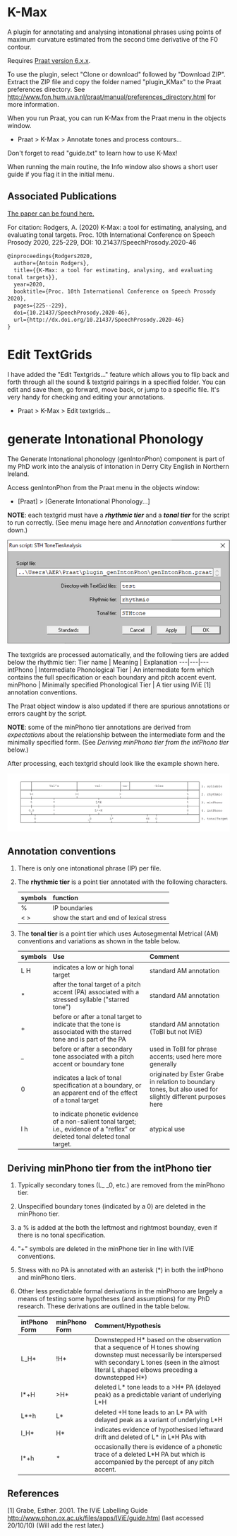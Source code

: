 # **K-Max**
A plugin for annotating and analysing intonational phrases using
points of maximum curvature estimated from the second time derivative of the
F0 contour.

Requires [Praat version 6.x.x](http://www.fon.hum.uva.nl/praat/).

To use the plugin, select "Clone or download" followed by "Download ZIP".
Extract the ZIP file and copy the folder named "plugin_KMax" to the Praat
preferences directory. See http://www.fon.hum.uva.nl/praat/manual/preferences_directory.html
for more information.

When you run Praat, you can run K-Max from the Praat menu in the objects window.

* Praat > K-Max > Annotate tones and process contours...

Don't forget to read "guide.txt" to learn how to use K-Max!

When running the main routine, the Info window also shows a short user guide if you flag it in the initial menu.

## Associated Publications
[The paper can be found here.](https://www.isca-speech.org/archive/SpeechProsody_2020/pdfs/287.pdf)

For citation: Rodgers, A. (2020) K-Max: a tool for estimating, analysing, and evaluating tonal targets. Proc. 10th International Conference on Speech Prosody 2020, 225-229, DOI: 10.21437/SpeechProsody.2020-46

    @inproceedings{Rodgers2020,
      author={Antoin Rodgers},
      title={{K-Max: a tool for estimating, analysing, and evaluating tonal targets}},
      year=2020,
      booktitle={Proc. 10th International Conference on Speech Prosody 2020},
      pages={225--229},
      doi={10.21437/SpeechProsody.2020-46},
      url={http://dx.doi.org/10.21437/SpeechProsody.2020-46}
    }


# **Edit TextGrids**
I have added the "Edit Textgrids..." feature which allows you to flip back and forth through all the sound & textgrid pairings in a specified folder.
You can edit and save them, go forward, move back, or jump to a specific file. It's very handy for checking and editing your annotations.

* Praat > K-Max > Edit textgrids...

# **generate Intonational Phonology**
The Generate Intonational phonology (genIntonPhon) component is part of my PhD work into the analysis of intonation in Derry City English in Northern Ireland.

Access genIntonPhon from the Praat menu in the objects window:

* [Praat] > [Generate Intonational Phonology...]

**NOTE**: each textgrid must have a _**rhythmic tier**_ and a _**tonal tier**_ for the script to run correctly. (See menu image here and *Annotation conventions* further down.)

![Example form menu](/images/FormMenuExample.png)

The textgrids are processed automatically, and the following tiers are added below the rhythmic tier:
Tier name | Meaning | Explanation
---|---|---
intPhono | Intermediate Phonological Tier | An intermediate form which contains the full specification or each boundary and pitch accent event.
minPhono | Minimally specified Phonological Tier | A tier using IViE [1] annotation conventions.

The Praat object window is also updated if there are spurious annotations or errors caught by the script.

**NOTE**: some of the minPhono tier annotations are derived from *expectations* about the relationship between the intermediate form and the minimally specified form. (See *Deriving minPhono tier from the intPhono tier* below.)

After processing, each textgrid should look like the example shown here.

![Example of textgrid after processing](/images/exampleTextgrid.png)

## **Annotation conventions**

1.  There is only one intonational phrase (IP) per file.
1.  The **rhythmic tier** is a point tier annotated with the following characters.

    symbols | function
    ------------ | -------------
    % | IP boundaries
    < > | show the start and end of lexical stress

1.  The **tonal tier** is a point tier which uses Autosegmental Metrical (AM) conventions and variations as shown in the table below.

    **symbols** | **Use** | **Comment**
    ------------ | ------------- | -------------
    L H | indicates a low or high tonal target | standard AM annotation
    \* | after the tonal target of a pitch accent (PA) associated with a stressed syllable ("starred tone") | standard AM annotation
    \+ | before or after a tonal target to indicate that the tone is associated with the starred tone and is part of the PA | standard AM annotation (ToBI but not IViE)
    _ | before or after a secondary tone associated with a pitch accent or boundary tone | used in ToBI for phrase accents; used here more generally
    0 | indicates a lack of tonal specification at a boundary, or an apparent end of the effect of a tonal target | originated by Ester Grabe in relation to boundary tones, but also used for slightly different purposes here
    l h | to indicate phonetic evidence of a non-salient tonal target; i.e., evidence of a "reflex" or deleted tonal deleted tonal target. | atypical use

## **Deriving minPhono tier from the intPhono tier**

1. Typically secondary tones (L\_ \_0, etc.) are removed from the minPhono tier.
2. Unspecified boundary tones (indicated by a 0) are deleted in the minPhono tier.
3. a % is added at the both the leftmost and rightmost bounday, even if there is no tonal specification.
4. "\+" symbols are deleted in the minPhone tier in line with IViE conventions.
5. Stress with no PA is annotated with an asterisk (\*) in both the intPhono and minPhono tiers.
6. Other less predictable formal derivations in the minPhono are largely a means of testing some hypotheses (and assumptions) for my PhD research. These derivations are outlined in the table below.

    **intPhono Form** | **minPhono Form** | **Comment/Hypothesis**
    ---|---|-------------------
    L\_H\* | !H* | Downstepped H* based on the observation that a sequence of H tones showing downstep must necessarily be interspersed with secondary L tones (seen in the almost literal L shaped elbows preceding a downstepped H\*)
    l\*\+H | >H\* | deleted L* tone leads to a >H* PA (delayed peak) as a predictable variant of underlying L\*H
    L\*\+h | L\* | deleted +H tone leads to an L* PA with delayed peak as a variant of underlying L\*H
    l\_H\* | H\* | indicates evidence of hypothesised leftward drift and deleted of L* in L\*H PAs with
    l\*\+h | * | occasionally there is evidence of a phonetic trace of a deleted L\*H PA but which is accompanied by the percept of any pitch accent.

## References

[1] Grabe, Esther. 2001. The IViE Labelling Guide http://www.phon.ox.ac.uk/files/apps/IViE/guide.html (last accessed 20/10/10)
(Will add the rest later.)
